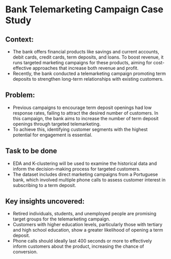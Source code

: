 # Bank Telemarketing Campaign Case Study

## Context:
* The bank offers financial products like savings and current accounts, debit cards, credit cards, term deposits, and loans. To boost revenue, it runs targeted marketing campaigns for these products, aiming for cost-effective approaches that increase both revenue and profit.
* Recently, the bank conducted a telemarketing campaign promoting term deposits to strengthen long-term relationships with existing customers.

## Problem: 
* Previous campaigns to encourage term deposit openings had low response rates, failing to attract the desired number of customers. In this campaign, the bank aims to increase the number of term deposit openings through targeted telemarketing.
* To achieve this, identifying customer segments with the highest potential for engagement is essential.

## Task to be done
* EDA and K-clustering will be used to examine the historical data and inform the decision-making process for targeted customers.
* The dataset includes direct marketing campaigns from a Portuguese bank, which involved multiple phone calls to assess customer interest in subscribing to a term deposit.
## Key insights uncovered: 
* Retired individuals, students, and unemployed people are promising target groups for the telemarketing campaign.
* Customers with higher education levels, particularly those with tertiary and high school education, show a greater likelihood of opening a term deposit.
* Phone calls should ideally last 400 seconds or more to effectively inform customers about the product, increasing the chance of conversion.
